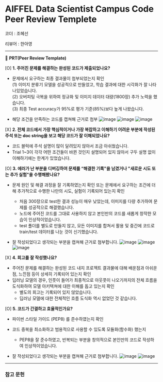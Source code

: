 # AIFFEL Data Scientist Campus Code Peer Review Templete

코더 : 조혜선

리뷰어 : 한아영

---

🔑 **PRT(Peer Review Template)**

[O]  **1. 주어진 문제를 해결하는 완성된 코드가 제출되었나요?**
- 문제에서 요구하는 최종 결과물이 첨부되었는지 확인<br>
  (1) 이미지 분류기 모델을 성공적으로 만들었고, 학습 결과에 대한 시각화가 잘 나타나있었습니다.<br>
  (2) 오버피팅 극복을 위하여 정규화 및 이미지 데이터 대량(1800장) 추가 노력을 했습니다.<br>
  (3) 최종 Test accuracy가 95%로 평가 기준(85%)보다 높게 나왔습니다.<br>

- 해당 조건을 만족하는 코드를 캡쳐해 근거로 첨부
  ![image](https://github.com/user-attachments/assets/c99560f5-19c4-4e4b-aefe-952ce3d98181)
  ![image](https://github.com/user-attachments/assets/770cffb4-355e-4a53-96d7-09bf866962a6)
  ![image](https://github.com/user-attachments/assets/7238921a-54c0-4889-85f9-68dd6dd99e06)


    
[X]  **2. 전체 코드에서 가장 핵심적이거나 가장 복잡하고 이해하기 어려운 부분에 작성된 
	주석 또는 doc string을 보고 해당 코드가 잘 이해되었나요?**
- 코드 블럭에 주석 설명이 많이 달려있지 않아서 조금 아쉬웠습니다.
- Trial 1~3이 각각 어떤 조건들이 바뀐 것인지 설명되어 있지 않아서 구두 설명 없이 이해하기에는 한계가 있었습니다.

	
[O]  **3. 에러가 난 부분을 디버깅하여 문제를 “해결한 기록"을 남겼거나 "새로운 시도 
또는 추가 실험"을 수행해봤나요?**
- 문제 원인 및 해결 과정을 잘 기록하였는지 확인 또는 문제에서 요구하는 조건에 더해 추가적으로 수행한 나만의 시도, 실험이 기록되어 있는지 확인
	- 처음 300장으로 test한 결과 성능이 매우 낮았는데, 이미지를 다량 추가하여 문제를 성공적으로 해결했습니다.
	- 노드에 주어진 코드를 그대로 사용하지 않고 본인만의 코드를 새롭게 창작한 모습이 인상적이었습니다.
	- test 폴더를 별도로 만들지 않고, 모든 이미지를 합쳐서 활용 및 중간에 코드로 train/test 데이터를 나눈 것이 신기했습니다.

- 잘 작성되었다고 생각되는 부분을 캡쳐해 근거로 첨부합니다.
  ![image](https://github.com/user-attachments/assets/bb142380-ccb7-474b-ae52-1df646ab75e8)
  ![image](https://github.com/user-attachments/assets/434faf58-6a61-4844-9af8-7beb1f0db411)
  ![image](https://github.com/user-attachments/assets/88a81387-3378-44f6-98e0-412b6f4c7c05)

        
[X]  **4. 회고를 잘 작성했나요?**
- 주어진 문제를 해결하는 완성된 코드 내지 프로젝트 결과물에 대해 배운점과 아쉬운점, 느낀점 등이 상세히 기록되어 있는지 확인
- 딥러닝 모델의 경우, 인풋이 들어가 최종적으로 아웃풋이 나오기까지의 전체 흐름을 도식화하여 모델 아키텍쳐에 대한 이해를 돕고 있는지 확인
	- 별도의 회고는 기록되어 있지 않았습니다.
 	- 딥러닝 모델에 대한 전체적인 흐름 도식화 역시 없었던 것 같습니다.


[O]  **5. 코드가 간결하고 효율적인가요?**
- 파이썬 스타일 가이드 (PEP8) 를 준수하였는지 확인
- 코드 중복을 최소화하고 범용적으로 사용할 수 있도록 모듈화(함수화) 했는지
	- PEP8을 잘 준수하였고, 반복되는 부분을 창의적으로 본인만의 코드로 작성하여 인상적이었습니다.

- 잘 작성되었다고 생각되는 부분을 캡쳐해 근거로 첨부합니다.
![image](https://github.com/user-attachments/assets/02a79b6d-b10b-46b4-8f71-7c257f3a0a7b)
![image](https://github.com/user-attachments/assets/36e14c02-4778-47ef-9d62-a92d46fe117b)

---
### 참고 문헌
